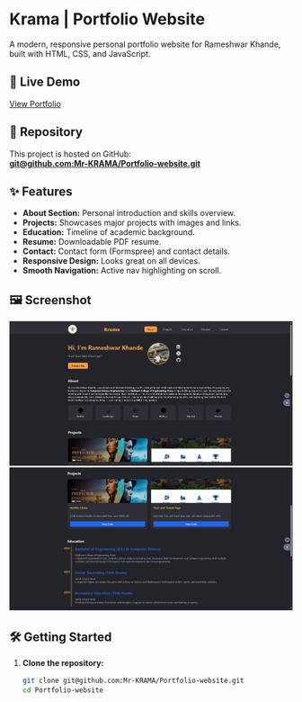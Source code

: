 # Krama | Portfolio Website

A modern, responsive personal portfolio website for Rameshwar Khande, built with HTML, CSS, and JavaScript.

## 🚀 Live Demo

[View Portfolio](https://github.com/Mr-KRAMA/Portfolio-website)

## 📂 Repository

This project is hosted on GitHub:  
**[git@github.com:Mr-KRAMA/Portfolio-website.git](https://github.com/Mr-KRAMA/Portfolio-website.git)**

## ✨ Features

- **About Section:** Personal introduction and skills overview.
- **Projects:** Showcases major projects with images and links.
- **Education:** Timeline of academic background.
- **Resume:** Downloadable PDF resume.
- **Contact:** Contact form (Formspree) and contact details.
- **Responsive Design:** Looks great on all devices.
- **Smooth Navigation:** Active nav highlighting on scroll.

## 🖼️ Screenshot

![Portfolio Screenshot](./accet/screenshot/Screenshot%202025-06-25%20185257.png)
![Portfolio Screenshot](./accet/screenshot/Screenshot%202025-06-25%20185317.png)

## 🛠️ Getting Started

1. **Clone the repository:**
   ```sh
   git clone git@github.com:Mr-KRAMA/Portfolio-website.git
   cd Portfolio-website